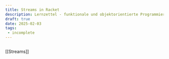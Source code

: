 ```yaml
---
title: Streams in Racket
description: Lernzettel - funktionale und objektorientierte Programmierung
draft: true
date: 2025-02-03
tags:
 - incomplete
---
```

## 
[[Streams]]